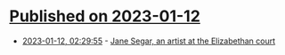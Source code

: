 # [Published on 2023-01-12](index.md)

* [2023-01-12, 02:29:55](https://news.ycombinator.com/item?id=34348387) - [Jane Segar, an artist at the Elizabethan court](https://blogs.bl.uk/digitisedmanuscripts/2023/01/jane-segar.html)
